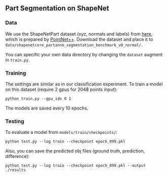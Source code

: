 ## Part Segmentation on ShapeNet

### Data

We use the ShapeNetPart dataset (xyz, normals and labels) from [here](https://shapenet.cs.stanford.edu/media/shapenetcore_partanno_segmentation_benchmark_v0_normal.zip), which is prepared by [PointNet++](https://github.com/charlesq34/pointnet2). Download the dataset and place it to `data/shapenetcore_partanno_segmentation_benchmark_v0_normal/`. 

You can specific your own data directory by changing the `dataset` augment in `train.py`.

### Training

The settings are similar as in our classification experiment. To train a model on this dataset (require 2 gpus for 2048 points input):

    python train.py --gpu_idx 0 1

The models are saved every 10 epochs.

### Testing

To evaluate a model from `models/train/checkpoints/`:

    python test.py --log train --checkpoint epoch_099.pkl

Also, you can save the predicted obj files (ground truth, prediction, difference):

    python test.py --log train --checkpoint epoch_099.pkl --output ./results
